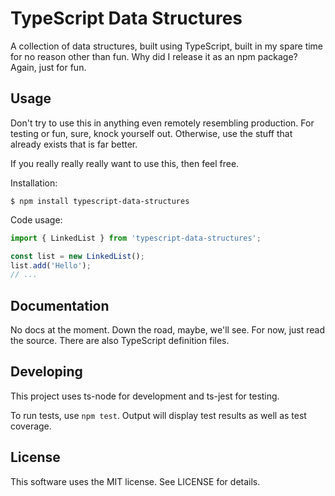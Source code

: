 # TypeScript Data Structures

A collection of data structures, built using TypeScript, built in my spare time for no reason other than fun. Why did I release it as an npm package? Again, just for fun.

## Usage

Don't try to use this in anything even remotely resembling production. For testing or fun, sure, knock yourself out. Otherwise, use the stuff that already exists that is far better.

If you really really really want to use this, then feel free.

Installation:

```shell
$ npm install typescript-data-structures
```

Code usage:

```typescript
import { LinkedList } from 'typescript-data-structures';

const list = new LinkedList();
list.add('Hello');
// ...
```

## Documentation

No docs at the moment. Down the road, maybe, we'll see. For now, just read the source. There are also TypeScript definition files.

## Developing

This project uses ts-node for development and ts-jest for testing.

To run tests, use `npm test`. Output will display test results as well as test coverage.

## License

This software uses the MIT license. See LICENSE for details.
